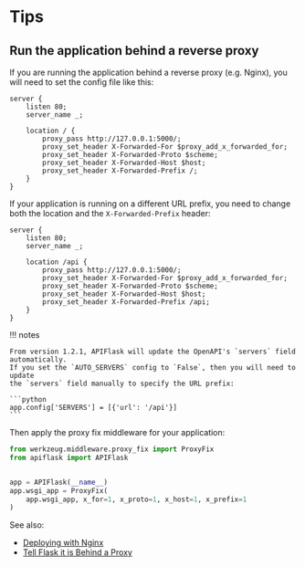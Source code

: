 # Tips

## Run the application behind a reverse proxy

If you are running the application behind a reverse proxy (e.g. Nginx),
you will need to set the config file like this:

```
server {
    listen 80;
    server_name _;

    location / {
        proxy_pass http://127.0.0.1:5000/;
        proxy_set_header X-Forwarded-For $proxy_add_x_forwarded_for;
        proxy_set_header X-Forwarded-Proto $scheme;
        proxy_set_header X-Forwarded-Host $host;
        proxy_set_header X-Forwarded-Prefix /;
    }
}
```

If your application is running on a different URL prefix, you need to change
both the location and the `X-Forwarded-Prefix` header:

```hl_lines="5 10"
server {
    listen 80;
    server_name _;

    location /api {
        proxy_pass http://127.0.0.1:5000/;
        proxy_set_header X-Forwarded-For $proxy_add_x_forwarded_for;
        proxy_set_header X-Forwarded-Proto $scheme;
        proxy_set_header X-Forwarded-Host $host;
        proxy_set_header X-Forwarded-Prefix /api;
    }
}
```

!!! notes

    From version 1.2.1, APIFlask will update the OpenAPI's `servers` field automatically.
    If you set the `AUTO_SERVERS` config to `False`, then you will need to update
    the `servers` field manually to specify the URL prefix:

    ```python
    app.config['SERVERS'] = [{'url': '/api'}]
    ```


Then apply the proxy fix middleware for your application:

```python
from werkzeug.middleware.proxy_fix import ProxyFix
from apiflask import APIFlask


app = APIFlask(__name__)
app.wsgi_app = ProxyFix(
    app.wsgi_app, x_for=1, x_proto=1, x_host=1, x_prefix=1
)
```


See also:

- [Deploying with Nginx](https://flask.palletsprojects.com/deploying/nginx/)
- [Tell Flask it is Behind a Proxy](https://flask.palletsprojects.com/deploying/proxy_fix/)

